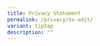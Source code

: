 ```yaml
---
title: Privacy Statement
permalink: /privacy/to-edit/
variant: tiptap
description: ""
---
```

<p></p>